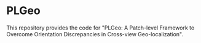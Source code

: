 # PLGeo
This repository provides the code for "PLGeo: A Patch-level Framework to Overcome Orientation Discrepancies in Cross-view Geo-localization".
